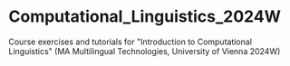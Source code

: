 # Computational_Linguistics_2024W
Course exercises and tutorials for "Introduction to Computational Linguistics" (MA Multilingual Technologies, University of Vienna 2024W)
